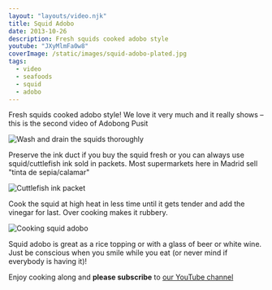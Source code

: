 ```yaml
---
layout: "layouts/video.njk"
title: Squid Adobo
date: 2013-10-26
description: Fresh squids cooked adobo style
youtube: "JXyMlmFa0w8"
coverImage: /static/images/squid-adobo-plated.jpg
tags:
  - video
  - seafoods
  - squid
  - adobo
---
```


Fresh squids cooked adobo style! We love it very much and it really shows – this is the second video of Adobong Pusit

![Wash and drain the squids thoroughly](/static/images/fresh-squids.jpg?nf_resize=fit&w=960)

Preserve the ink duct if you buy the squid fresh or you can always use squid/cuttlefish ink sold in packets. Most supermarkets here in Madrid sell "tinta de sepia/calamar"

![Cuttlefish ink packet](/static/images/tinta-sepia-packet.jpg?nf_resize=fit&w=960)

Cook the squid at high heat in less time until it gets tender and add the vinegar for last. Over cooking makes it rubbery.

![Cooking squid adobo](/static/images/squid-adobo-simmering.jpg?nf_resize=fit&w=960)

Squid adobo is great as a rice topping or with a glass of beer or white wine. Just be conscious when you smile while you eat (or never mind if everybody is having it)!

Enjoy cooking along and **please subscribe** to [our YouTube channel](https://www.youtube.com/user/ulampinoy)



